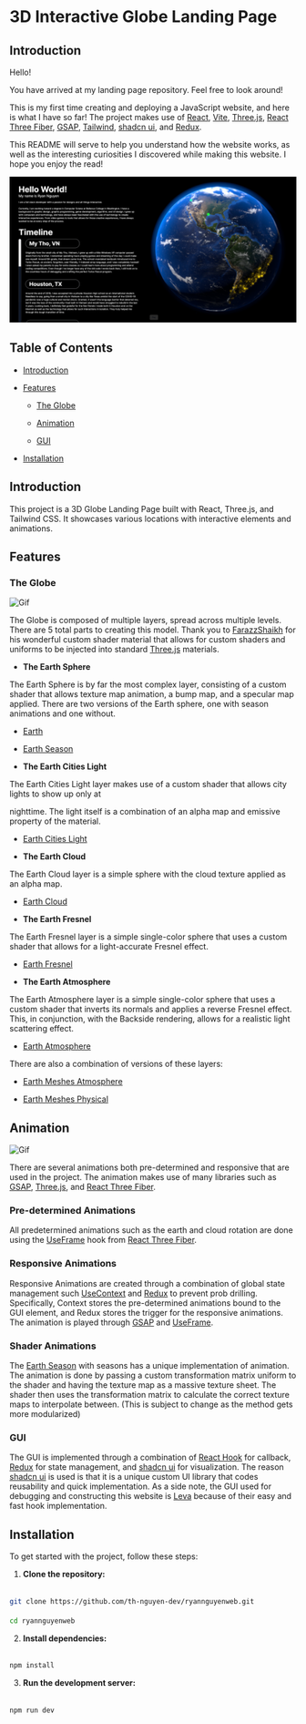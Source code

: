 
# 3D Interactive Globe Landing Page
  

## Introduction



Hello!

  

You have arrived at my landing page repository. Feel free to look around!

  

This is my first time creating and deploying a JavaScript website, and here is what I have so far! The project makes use of [React](https://react.dev/), [Vite](https://vitejs.dev/), [Three.js](https://threejs.org/), [React Three Fiber](https://r3f.docs.pmnd.rs/getting-started/introduction), [GSAP](https://gsap.com/), [Tailwind](https://tailwindui.com/), [shadcn ui](https://ui.shadcn.com/), and [Redux](https://redux.js.org/).

  

This README will serve to help you understand how the website works, as well as the interesting curiosities I discovered while making this website. I hope you enjoy the read!

  

![Image](/public/readme_assets/Screenshot%20(508).png)

  
  

## Table of Contents

  

- [Introduction](#introduction)

- [Features](#features)

  - [The Globe](#the-globe)

  - [Animation](#animation)

  - [GUI](#gui)

- [Installation](#installation)

  

## Introduction

  

This project is a 3D Globe Landing Page built with React, Three.js, and Tailwind CSS. It showcases various locations with interactive elements and animations.

  

## Features

### The Globe

![Gif](/public/readme_assets//Earth_Examine.gif)

  

The Globe is composed of multiple layers, spread across multiple levels. There are 5 total parts to creating this model. Thank you to [FarazzShaikh](https://github.com/FarazzShaikh/THREE-CustomShaderMaterial) for his wonderful custom shader material that allows for custom shaders and uniforms to be injected into standard [Three.js](https://threejs.org/) materials.

-  **The Earth Sphere**

  

The Earth Sphere is by far the most complex layer, consisting of a custom shader that allows texture map animation, a bump map, and a specular map applied. There are two versions of the Earth sphere, one with season animations and one without.

  - [Earth](/src/meshes/earth/earth.jsx)

  - [Earth Season](/src/meshes/earth/earth_weather.jsx)

-  **The Earth Cities Light**

  

The Earth Cities Light layer makes use of a custom shader that allows city lights to show up only at

nighttime. The light itself is a combination of an alpha map and emissive property of the material.

  - [Earth Cities Light](/src/meshes/earth/earth_cities.jsx)

-  **The Earth Cloud**

  

The Earth Cloud layer is a simple sphere with the cloud texture applied as an alpha map.

  - [Earth Cloud](/src/meshes/earth/earth_cloud.jsx)

-  **The Earth Fresnel**

  

The Earth Fresnel layer is a simple single-color sphere that uses a custom shader that allows for a light-accurate Fresnel effect.

   - [Earth Fresnel](/src/meshes/earth/fresnel.js)

-  **The Earth Atmosphere**

  

The Earth Atmosphere layer is a simple single-color sphere that uses a custom shader that inverts its normals and applies a reverse Fresnel effect. This, in conjunction, with the Backside rendering, allows for a realistic light scattering effect.

  - [Earth Atmosphere](/src/meshes/earth/atmosphere.jsx)

  

There are also a combination of versions of these layers:

  - [Earth Meshes Atmosphere](/src/meshes/earth/earth_meshes_atmosphere.jsx)

  - [Earth Meshes Physical](/src/meshes/earth/earth_meshes_physical.jsx)

  

## Animation

![Gif](/public/readme_assets/Animation.gif)

There are several animations both pre-determined and responsive that are used in the project. The animation makes use of many libraries such as [GSAP](https://gsap.com/), [Three.js](https://threejs.org/), and [React Three Fiber](https://r3f.docs.pmnd.rs/getting-started/introduction).

### Pre-determined Animations

All predetermined animations such as the earth and cloud rotation are done using the [UseFrame](https://r3f.docs.pmnd.rs/api/hooks#useframe) hook from [React Three Fiber](https://r3f.docs.pmnd.rs/getting-started/introduction).

### Responsive Animations

Responsive Animations are created through a combination of global state management such [UseContext](https://react.dev/reference/react/useContext) and [Redux](https://redux.js.org/) to prevent prob drilling. Specifically, Context stores the pre-determined animations bound to the GUI element, and Redux stores the trigger for the responsive animations. The animation is played through [GSAP](https://gsap.com/) and [UseFrame](https://r3f.docs.pmnd.rs/api/hooks#useframe).

### Shader Animations

The [Earth Season](/src/meshes/earth/earth_weather.jsx) with seasons has a unique implementation of animation. The animation is done by passing a custom transformation matrix uniform to the shader and having the texture map as a massive texture sheet. The shader then uses the transformation matrix to calculate the correct texture maps to interpolate between. (This is subject to change as the method gets more modularized)

  

### GUI

The GUI is implemented through a combination of [React Hook](https://react.dev/reference/react) for callback, [Redux](https://redux.js.org/) for state management, and [shadcn ui](https://ui.shadcn.com/) for visualization. The reason [shadcn ui](https://ui.shadcn.com/) is used is that it is a unique custom UI library that codes reusability and quick implementation. As a side note, the GUI used for debugging and constructing this website is [Leva](https://github.com/pmndrs/leva) because of their easy and fast hook implementation.

  

## Installation

  

To get started with the project, follow these steps:

  

1.  **Clone the repository:**

  

```sh

git clone https://github.com/th-nguyen-dev/ryannguyenweb.git

cd ryannguyenweb

```

  

2.  **Install dependencies:**

  

```sh

npm install

```

  

3.  **Run the development server:**

  

```sh

npm run dev

```

[1]: https://threejs.org/
